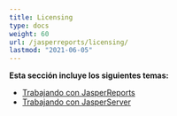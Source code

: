 ```yaml
---
title: Licensing
type: docs
weight: 60
url: /jasperreports/licensing/
lastmod: "2021-06-05"
---
```


**Esta sección incluye los siguientes temas:**

- [Trabajando con JasperReports](/pdf/jasperreports/working-with-jasperreports/)
- [Trabajando con JasperServer](/pdf/jasperreports/working-with-jasperserver/)
